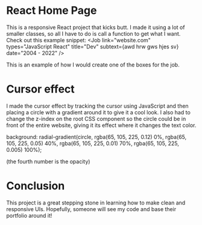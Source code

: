 # React Home Page

This is a responsive React project that kicks butt. I made it using a lot of smaller classes, so all I have to do is call a function to get what I want. Check out this example snippet:
<Job 
  link="website.com" 
  types="JavaScript React" 
  title="Dev" 
  subtext={<span>awd hrw gws hjes sv</span>} 
  date="2004 - 2022" 
  />

This is an example of how I would create one of the boxes for the job.





# Cursor effect

I made the cursor effect by tracking the cursor using JavaScript and then placing a circle with a gradient around it to give it a cool look. I also had to change the z-index on the root CSS component so the circle could be in front of the entire website, giving it its effect where it changes the text color.

background: radial-gradient(circle, rgba(65, 105, 225, 0.12) 0%, rgba(65, 105, 225, 0.05) 40%, rgba(65, 105, 225, 0.01) 70%, rgba(65, 105, 225, 0.005) 100%);

(the fourth number is the opacity)




# Conclusion

This project is a great stepping stone in learning how to make clean and responsive UIs. Hopefully, someone will see my code and base their portfolio around it!
